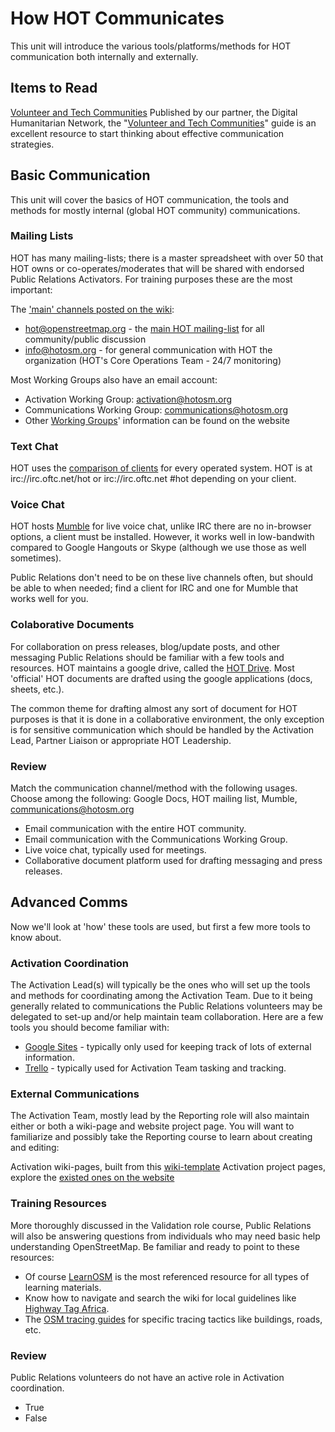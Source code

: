 # How HOT Communicates

This unit will introduce the various tools/platforms/methods for HOT communication both internally and externally.

## Items to Read

[Volunteer and Tech Communities](http://digitalhumanitarians.com/content/guidance-collaborating-volunteer-technical-communities) Published by our partner, the Digital Humanitarian Network, the "[Volunteer and Tech Communities](http://digitalhumanitarians.com/content/guidance-collaborating-volunteer-technical-communities)" guide is an excellent resource to start thinking about effective communication strategies.

## Basic Communication

This unit will cover the basics of HOT communication, the tools and methods for mostly internal \(global HOT community\) communications.

### Mailing Lists

HOT has many mailing-lists; there is a master spreadsheet with over 50 that HOT owns or co-operates/moderates that will be shared with endorsed Public Relations Activators. For training purposes these are the most important:

The ['main' channels posted on the wiki](http://wiki.openstreetmap.org/wiki/Humanitarian_OSM_Team#Communication):

* hot@openstreetmap.org - the [main HOT mailing-list](https://lists.openstreetmap.org/listinfo/hot) for all community/public discussion
* info@hotosm.org - for general communication with HOT the organization \(HOT's Core Operations Team - 24/7 monitoring\)

Most Working Groups also have an email account:

* Activation Working Group: activation@hotosm.org
* Communications Working Group: communications@hotosm.org
* Other [Working Groups](http://hotosm.org/working-groups)' information can be found on the website

### Text Chat

HOT uses the [comparison of clients](https://en.wikipedia.org/wiki/Comparison_of_Internet_Relay_Chat_clients) for every operated system. HOT is at irc://irc.oftc.net/hot or irc://irc.oftc.net \#hot depending on your client.

### Voice Chat

HOT hosts [Mumble](http://wiki.openstreetmap.org/wiki/Mumble) for live voice chat, unlike IRC there are no in-browser options, a client must be installed. However, it works well in low-bandwith compared to Google Hangouts or Skype \(although we use those as well sometimes\).

Public Relations don't need to be on these live channels often, but should be able to when needed; find a client for IRC and one for Mumble that works well for you.

### Colaborative Documents

For collaboration on press releases, blog/update posts, and other messaging Public Relations should be familiar with a few tools and resources. HOT maintains a google drive, called the [HOT Drive](https://drive.google.com/open?id=0B1EorbpNCZ03fml2OURJZ21mU2I4Qm9aQlRSbHpFNHNfVkdnZGlJU3ZFcjBsZEZab2hGOWc). Most 'official' HOT documents are drafted using the google applications \(docs, sheets, etc.\).

The common theme for drafting almost any sort of document for HOT purposes is that it is done in a collaborative environment, the only exception is for sensitive communication which should be handled by the Activation Lead, Partner Liaison or appropriate HOT Leadership.

### Review

Match the communication channel/method with the following usages. Choose among the following: Google Docs, HOT mailing list, Mumble, communications@hotosm.org

* Email communication with the entire HOT community.
* Email communication with the Communications Working Group.
* Live voice chat, typically used for meetings.
* Collaborative document platform used for drafting messaging and press releases.

## Advanced Comms

Now we'll look at 'how' these tools are used, but first a few more tools to know about.

### Activation Coordination

The Activation Lead\(s\) will typically be the ones who will set up the tools and methods for coordinating among the Activation Team. Due to it being generally related to communications the Public Relations volunteers may be delegated to set-up and/or help maintain team collaboration. Here are a few tools you should become familiar with:

* [Google Sites](https://www.google.com/url?sa=t&amp;rct=j&amp;q=&amp;esrc=s&amp;source=web&amp;cd=2&amp;cad=rja&amp;uact=8&amp;ved=0CDEQFjABahUKEwiArs_WgrnHAhVLCZIKHX2EBUU&amp;url=http%3A%2F%2Fwww.google.com%2Fsites%2Foverview.html&amp;ei=cH7WVYC2LcuSyAT9iJaoBA&amp;usg=AFQjCNGfTgBCldbppBHTVoHwZx1YYe1TtQ) - typically only used for keeping track of lots of external information.
* [Trello](https://www.google.com/url?sa=t&amp;rct=j&amp;q=&amp;esrc=s&amp;source=web&amp;cd=1&amp;cad=rja&amp;uact=8&amp;ved=0CB8QFjAAahUKEwjmjK7egrnHAhXIfpIKHckTCpw&amp;url=https%3A%2F%2Ftrello.com%2F&amp;ei=gH7WVebMO8j9yQTJp6jgCQ&amp;usg=AFQjCNGERS4yYpddS2mm7XYgB1ozgT4xMQ) - typically used for Activation Team tasking and tracking.

### External Communications

The Activation Team, mostly lead by the Reporting role will also maintain either or both a wiki-page and website project page. You will want to familiarize and possibly take the Reporting course to learn about creating and editing:

Activation wiki-pages, built from this [wiki-template](http://wiki.openstreetmap.org/wiki/Template:Activation) Activation project pages, explore the [existed ones on the website](http://hotosm.org/projects/disaster-mapping)

### Training Resources

More thoroughly discussed in the Validation role course, Public Relations will also be answering questions from individuals who may need basic help understanding OpenStreetMap. Be familiar and ready to point to these resources:

* Of course [LearnOSM](http://learnosm.org) is the most referenced resource for all types of learning materials.
* Know how to navigate and search the wiki for local guidelines like [Highway Tag Africa](http://wiki.openstreetmap.org/wiki/Highway_Tag_Africa).
* The [OSM tracing guides](http://hotosm.github.io/tracing-guides/) for specific tracing tactics like buildings, roads, etc.

### Review

Public Relations volunteers do not have an active role in Activation coordination.

* True
* False

